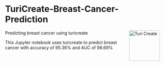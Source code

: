 # TuriCreate-Breast-Cancer-Prediction
<img align="right" src="https://docs-assets.developer.apple.com/turicreate/turi-dog.svg" alt="Turi Create" width="100">
Predicting breast cancer using turicreate

This Jupyter notebook uses turicreate to predict breast cancer with accuracy of 95.36% and AUC of 98.69%
